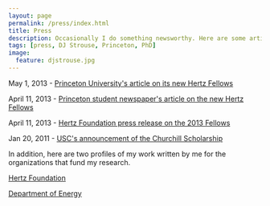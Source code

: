 ```yaml
---
layout: page
permalink: /press/index.html
title: Press
description: Occasionally I do something newsworthy. Here are some articles touching on my work.
tags: [press, DJ Strouse, Princeton, PhD]
image:
  feature: djstrouse.jpg
---
```

May 1, 2013 - [Princeton University's article on its new Hertz Fellows](http://www.princeton.edu/main/news/archive/S36/74/14S87/index.xml?section=topstories)

April 11, 2013 - [Princeton student newspaper's article on the new Hertz Fellows](http://dailyprincetonian.com/news/2013/04/sinha-13-ousterhout-13-strouse-gs-receive-hertz-fellowships-2/)

April 11, 2013 - [Hertz Foundation press release on the 2013 Fellows](http://www.hertzfoundation.org/dx/newsevents/pressrelease.aspx?d=201)

Jan 20, 2011 - [USC's announcement of the Churchill Scholarship](http://news.usc.edu/#!/article/28075/First-USC-Student-to-Receive-Churchill-Scholarship)


In addition, here are two profiles of my work written by me for the organizations that fund my research.

[Hertz Foundation](http://www.hertzfoundation.org/dx/fellows/fellow_profile.aspx?d=11253)

[Department of Energy](http://www.krellinst.org/csgf/community/fellows/profile?n=strouse2012)
